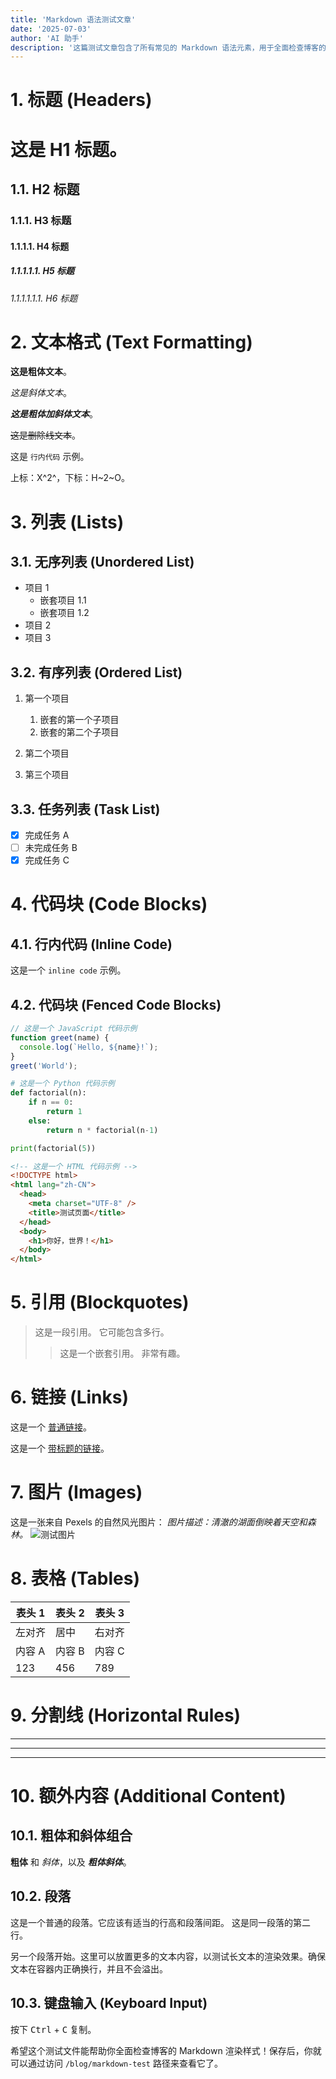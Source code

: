 ```yaml
---
title: 'Markdown 语法测试文章'
date: '2025-07-03'
author: 'AI 助手'
description: '这篇测试文章包含了所有常见的 Markdown 语法元素，用于全面检查博客的样式渲染。'
---
```


# 1. 标题 (Headers)

# 这是 H1 标题。

## 1.1. H2 标题

### 1.1.1. H3 标题

#### 1.1.1.1. H4 标题

##### 1.1.1.1.1. H5 标题

###### 1.1.1.1.1.1. H6 标题

# 2. 文本格式 (Text Formatting)

**这是粗体文本**。

_这是斜体文本_。

_**这是粗体加斜体文本**_。

~~这是删除线文本~~。

这是 `行内代码` 示例。

上标：X^2^，下标：H~2~O。

# 3. 列表 (Lists)

## 3.1. 无序列表 (Unordered List)

- 项目 1
  - 嵌套项目 1.1
  - 嵌套项目 1.2
- 项目 2
- 项目 3

## 3.2. 有序列表 (Ordered List)

1. 第一个项目
   1. 嵌套的第一个子项目
   2. 嵌套的第二个子项目

2. 第二个项目
3. 第三个项目

## 3.3. 任务列表 (Task List)

- [x] 完成任务 A
- [ ] 未完成任务 B
- [x] 完成任务 C

# 4. 代码块 (Code Blocks)

## 4.1. 行内代码 (Inline Code)

这是一个 `inline code` 示例。

## 4.2. 代码块 (Fenced Code Blocks)

```JavaScript
// 这是一个 JavaScript 代码示例
function greet(name) {
  console.log(`Hello, ${name}!`);
}
greet('World');

```

```python
# 这是一个 Python 代码示例
def factorial(n):
    if n == 0:
        return 1
    else:
        return n * factorial(n-1)

print(factorial(5))
```

```html
<!-- 这是一个 HTML 代码示例 -->
<!DOCTYPE html>
<html lang="zh-CN">
  <head>
    <meta charset="UTF-8" />
    <title>测试页面</title>
  </head>
  <body>
    <h1>你好，世界！</h1>
  </body>
</html>
```

# 5. 引用 (Blockquotes)

> 这是一段引用。 它可能包含多行。
>
> > 这是一个嵌套引用。 非常有趣。

# 6. 链接 (Links)

这是一个 [普通链接](https://www.google.com 'null')。

这是一个 [带标题的链接](https://www.google.com 'null')。

# 7. 图片 (Images)

这是一张来自 Pexels 的自然风光图片： _图片描述：清澈的湖面倒映着天空和森林。_
![测试图片](https://images.pexels.com/photos/807598/pexels-photo-807598.jpeg?auto=compress&cs=tinysrgb&w=1260&h=750&dpr=2)

# 8. 表格 (Tables)

| 表头 1 | 表头 2 | 表头 3 |
| ------ | ------ | ------ |
| 左对齐 | 居中   | 右对齐 |
| 内容 A | 内容 B | 内容 C |
| 123    | 456    | 789    |

# 9. 分割线 (Horizontal Rules)

---

---

---

# 10. 额外内容 (Additional Content)

## 10.1. 粗体和斜体组合

**粗体** 和 _斜体_，以及 _**粗体斜体**_。

## 10.2. 段落

这是一个普通的段落。它应该有适当的行高和段落间距。 这是同一段落的第二行。

另一个段落开始。这里可以放置更多的文本内容，以测试长文本的渲染效果。确保文本在容器内正确换行，并且不会溢出。

## 10.3. 键盘输入 (Keyboard Input)

按下 <kbd>Ctrl</kbd> + <kbd>C</kbd> 复制。

希望这个测试文件能帮助你全面检查博客的 Markdown 渲染样式！保存后，你就可以通过访问 `/blog/markdown-test` 路径来查看它了。
